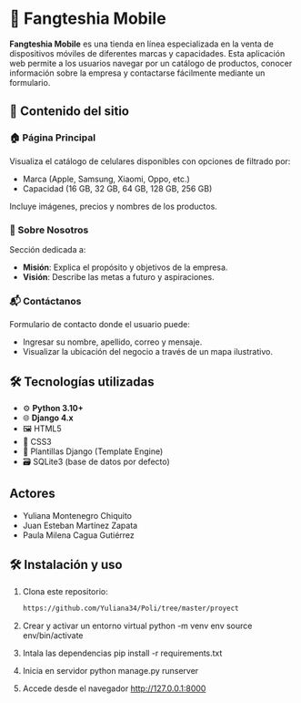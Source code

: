 # 📱 Fangteshia Mobile

**Fangteshia Mobile** es una tienda en línea especializada en la venta de dispositivos móviles de diferentes marcas y capacidades. Esta aplicación web permite a los usuarios navegar por un catálogo de productos, conocer información sobre la empresa y contactarse fácilmente mediante un formulario.

## 🧾 Contenido del sitio

### 🏠 Página Principal
Visualiza el catálogo de celulares disponibles con opciones de filtrado por:
- Marca (Apple, Samsung, Xiaomi, Oppo, etc.)
- Capacidad (16 GB, 32 GB, 64 GB, 128 GB, 256 GB)

Incluye imágenes, precios y nombres de los productos.

### 📖 Sobre Nosotros
Sección dedicada a:
- **Misión**: Explica el propósito y objetivos de la empresa.
- **Visión**: Describe las metas a futuro y aspiraciones.

### 📬 Contáctanos
Formulario de contacto donde el usuario puede:
- Ingresar su nombre, apellido, correo y mensaje.
- Visualizar la ubicación del negocio a través de un mapa ilustrativo.

## 🛠️ Tecnologías utilizadas

- ⚙️ **Python 3.10+**
- 🌐 **Django 4.x**
- 🖼️ HTML5
- 🎨 CSS3
- 🧠 Plantillas Django (Template Engine)
- 🗃️ SQLite3 (base de datos por defecto)
## Actores
- Yuliana Montenegro Chiquito
- Juan Esteban Martínez Zapata
- Paula Milena Cagua Gutiérrez

## 🛠️ Instalación y uso

1. Clona este repositorio:
   ```bash
   https://github.com/Yuliana34/Poli/tree/master/proyect
2. Crear y activar un entorno virtual
   python -m venv env
   source env/bin/activate
   
4. Intala las dependencias
   pip install -r requirements.txt
   
6. Inicia en servidor
   python manage.py runserver
   
8. Accede desde el navegador
   http://127.0.0.1:8000
